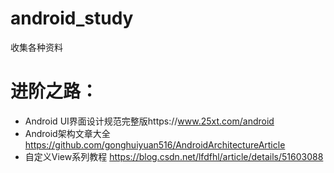 # android_study
收集各种资料

# 进阶之路：

* Android UI界面设计规范完整版https://www.25xt.com/android
* Android架构文章大全 https://github.com/gonghuiyuan516/AndroidArchitectureArticle
* 自定义View系列教程 https://blog.csdn.net/lfdfhl/article/details/51603088


